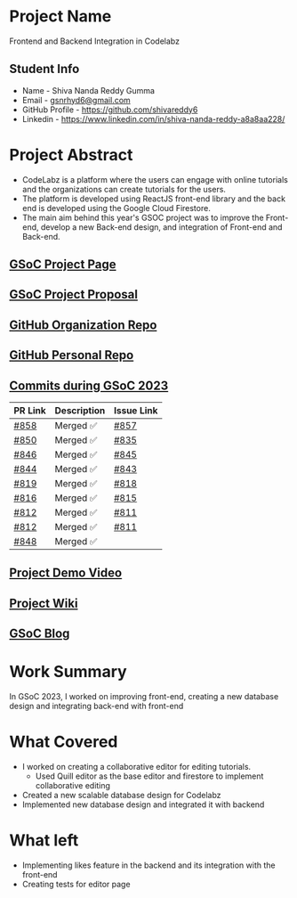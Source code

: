 # Project Name
Frontend and Backend Integration in Codelabz

## Student Info
- Name - Shiva Nanda Reddy Gumma
- Email - gsnrhyd6@gmail.com
- GitHub Profile - https://github.com/shivareddy6
- Linkedin - https://www.linkedin.com/in/shiva-nanda-reddy-a8a8aa228/

# Project Abstract
- CodeLabz is a platform where the users can engage with online tutorials and the organizations can create tutorials for the users.
- The platform is developed using ReactJS front-end library and the back end is developed using the Google Cloud Firestore.
- The main aim behind this year's GSOC project was to improve the Front-end, develop a new Back-end design, and integration of Front-end and Back-end.

## [GSoC Project Page](https://summerofcode.withgoogle.com/programs/2023/projects/glRDYyLP)

## [GSoC Project Proposal](https://docs.google.com/document/d/1-kJL3oIEYXMuWrSQy7qx-XPqSoo0uUEuqUYz7Ic3ey0/edit#)

## [GitHub Organization Repo](https://github.com/scorelab/Codelabz)

## [GitHub Personal Repo](https://github.com/shivareddy6/Codelabz)

## [Commits during GSoC 2023](https://github.com/scorelab/Codelabz/commits?author=shivareddy6)

| PR Link   | Description    |  Issue Link     |
|-----------|----------------|-----------------|
| [#858](https://github.com/scorelab/Codelabz/pull/858) | Merged ✅ | [#857](https://github.com/scorelab/Codelabz/issues/857) |
| [#850](https://github.com/scorelab/Codelabz/pull/850) | Merged ✅ | [#835](https://github.com/scorelab/Codelabz/issues/835) |
| [#846](https://github.com/scorelab/Codelabz/pull/846) | Merged ✅ | [#845](https://github.com/scorelab/Codelabz/issues/845) |
| [#844](https://github.com/scorelab/Codelabz/pull/844) | Merged ✅ | [#843](https://github.com/scorelab/Codelabz/issues/843) |
| [#819](https://github.com/scorelab/Codelabz/pull/819) | Merged ✅ | [#818](https://github.com/scorelab/Codelabz/issues/818) |
| [#816](https://github.com/scorelab/Codelabz/pull/816) | Merged ✅ | [#815](https://github.com/scorelab/Codelabz/issues/815) |
| [#812](https://github.com/scorelab/Codelabz/pull/812) | Merged ✅ | [#811](https://github.com/scorelab/Codelabz/issues/811) |
| [#812](https://github.com/scorelab/Codelabz/pull/812) | Merged ✅ | [#811](https://github.com/scorelab/Codelabz/issues/811) |
| [#848](https://github.com/scorelab/Codelabz/pull/848) | Merged ✅ |  |

## [Project Demo Video](https://drive.google.com/file/d/1-mWSnMp-3YJYwLnBXnVfU4JPoawCRPBW/view?usp=sharing)

## [Project Wiki](https://github.com/scorelab/Codelabz/wiki)

## [GSoC Blog](https://medium.com/@gsnrhyd6)

# Work Summary
In GSoC 2023, I worked on improving front-end, creating a new database design and integrating back-end with front-end

# What Covered
- I worked on creating a collaborative editor for editing tutorials.
  - Used Quill editor as the base editor and firestore to implement collaborative editing
- Created a new scalable database design for Codelabz
- Implemented new database design and integrated it with backend

# What left
- Implementing likes feature in the backend and its integration with the front-end
- Creating tests for editor page
